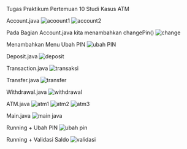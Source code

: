 Tugas Praktikum Pertemuan 10 Studi Kasus ATM

Account.java
![acoount1](https://github.com/user-attachments/assets/d9667816-79b0-42fc-95cc-d10942c6d039)
![account2](https://github.com/user-attachments/assets/d2da9db2-464c-411f-a4ac-15e2cef1ce43)

Pada Bagian Account.java kita menambahkan changePin()
![change](https://github.com/user-attachments/assets/eabf1330-fbb6-485b-b72b-a8fbbbc2a5b8)

Menambahkan Menu Ubah PIN
![ubah PIN](https://github.com/user-attachments/assets/9861ef91-da82-40c4-a59b-e2ffa892f9dd)


Deposit.java
![deposit](https://github.com/user-attachments/assets/6eed69a9-b801-4b8e-a887-5e6e400dd4ff)

Transaction.java
![transaksi](https://github.com/user-attachments/assets/7d641ccf-da57-4976-9ecd-024b58f92547)

Transfer.java
![transfer](https://github.com/user-attachments/assets/ba5c9c94-06d1-4015-9579-748d1e314f4e)

Withdrawal.java
![withdrawal](https://github.com/user-attachments/assets/2794768c-6bec-4841-b7b1-a923c36578c2)

ATM.java
![atm1](https://github.com/user-attachments/assets/f77fa639-f61d-4056-86be-3628e284209b)
![atm2](https://github.com/user-attachments/assets/a4a9dcfb-1b30-4bf8-b272-e4523362f86a)
![atm3](https://github.com/user-attachments/assets/a07702c0-820e-404a-b5da-59336a6d40ae)

Main.java
![main java](https://github.com/user-attachments/assets/8859b4fe-6da5-46ca-9ef1-bc325ecf2952)

Running + Ubah PIN
![ubah pin](https://github.com/user-attachments/assets/af6ae853-cb9e-42d5-b2e6-8e467eea0d28)

Running + Validasi Saldo
![validasi](https://github.com/user-attachments/assets/547ac5b7-b72e-4f4e-8bb6-d13e2493f281)
